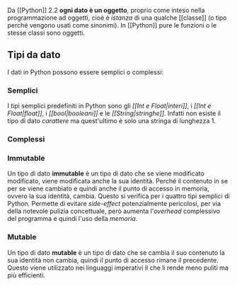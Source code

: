 Da [[Python]] 2.2 __ogni dato è un oggetto__, proprio come inteso nella programmazione ad oggetti, cioè è _istanza_ di una qualche [[classe]] (o tipo perché vengono usati come sinonimi).
In [[Python]] pure le funzioni o le stesse classi sono oggetti.

## Tipi da dato
I dati in Python possono essere semplici o complessi:

### Semplici
I tipi semplici predefiniti in Python sono gli _[[Int e Float|interi]]_, i _[[Int e Float|float]]_, i _[[bool|booleani]]_ e le _[[String|stringhe]]_.
Infatti non esiste il tipo di dato _carattere_ ma quest'ultimo è solo una stringa di lunghezza 1.

### Complessi


### Immutable
Un tipo di dato __immutable__ è un tipo di dato che se viene modificato modificato, viene modificata anche la sua identità.
Perché il contenuto in se per se viene cambiato e quindi anche il punto di accesso in memoria, ovvero la sua identità, cambia.
Questo si verifica per i quattro tipi semplici di Python.
Permette di evitare _side-effect_ potenzialmente pericolosi, per via della notevole pulizia concettuale, però aumenta l'_overhead_ complessivo del programma e quindi l'uso della _memoria_.

### Mutable
Un tipo di dato __mutable__ è un tipo di dato che se cambia il suo contenuto la sua identità non cambia, quindi il punto di accesso rimane il precedente.
Questo viene utilizzato nei linguaggi imperativi il che li rende meno puliti ma più efficienti.